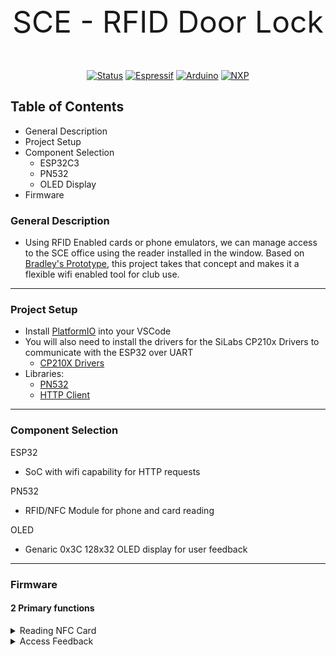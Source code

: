 <p align="center" style="font-size:48px;"> SCE  - RFID Door Lock </p>

<div align=center > 

[![Status](https://img.shields.io/badge/Status-Active-green)]()
[![Espressif](https://img.shields.io/badge/ESP32-grey?logo=espressif)](https://wiki.seeedstudio.com/XIAO_ESP32C3_Getting_Started/)
[![Arduino](https://img.shields.io/badge/Arduino-grey?logo=arduino)](https://www.arduino.cc/)
[![NXP](https://img.shields.io/badge/NXP-grey?logo=nxp)](https://www.nxp.com/docs/en/nxp/data-sheets/PN532_C1.pdf)

</div>


## Table of Contents
- General Description
- Project Setup
- Component Selection
    - ESP32C3
    - PN532
    - OLED Display
- Firmware


### General Description
- Using RFID Enabled cards or phone emulators, we can manage access to the SCE office using the reader installed in the window. Based on [Bradley's Prototype](https://github.com/bradokajima/RFID-Door), this project takes that concept and makes it a flexible wifi enabled tool for club use. 

---
### Project Setup
- Install [PlatformIO](https://platformio.org/platformio-ide) into your VSCode
- You will also need to install the drivers for the SiLabs CP210x Drivers to communicate with the ESP32 over UART 
    - [CP210X Drivers](https://www.silabs.com/developers/usb-to-uart-bridge-vcp-drivers?tab=downloads)
- Libraries: 
    - [PN532](https://github.com/elechouse/PN532)
    - [HTTP Client](https://github.com/amcewen/HttpClient)


---
### Component Selection

ESP32
- SoC with wifi capability for HTTP requests

PN532
- RFID/NFC Module for phone and card reading

OLED
- Genaric 0x3C 128x32 OLED display for user feedback

---
### Firmware 
#### 2 Primary functions
<details>
    <summary> Reading NFC Card</summary>

    When an NFC Card is present, take the UID of the card that has been read and attach it to an HTTP Post request to the API. Handle the response accordingly in the access feedback section. 

</details>

<details>
    <summary> Access Feedback</summary>

    Based on the response from the HTTP request when a card is present, have the OLED display read one of two values. Either "Granted" or "Denied"

    - In the access granted case, send power to the relevant pin to trigger the MOSFET that will open the door, and display "Granted" onto the OLED display

    - In the access denied, display the "Denied" onto the OLED Display. 

</details>